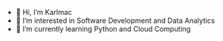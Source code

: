 - 👋 Hi, I’m Karlmac
- 👀 I’m interested in Software Development and Data Analytics
- 🌱 I’m currently learning Python and Cloud Computing
<!-- - 💞️ I’m looking to collaborate on -->
<!-- - 📫 How to reach me ... -->

<!---
mkarlmac/mkarlmac is a ✨ special ✨ repository because its `README.md` (this file) appears on your GitHub profile.
You can click the Preview link to take a look at your changes.
--->
